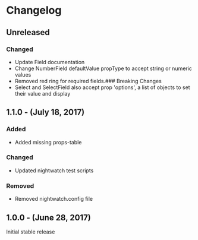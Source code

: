 Changelog
=========

Unreleased
----------
### Changed
* Update Field documentation
* Change NumberField defaultValue propType to accept string or numeric values
* Removed red ring for required fields.### Breaking Changes
* Select and SelectField also accept prop 'options', a list of objects to set their value and display


1.1.0 - (July 18, 2017)
------------------
### Added
* Added missing props-table

### Changed
* Updated nightwatch test scripts

### Removed
* Removed nightwatch.config file

1.0.0 - (June 28, 2017)
------------------
Initial stable release
